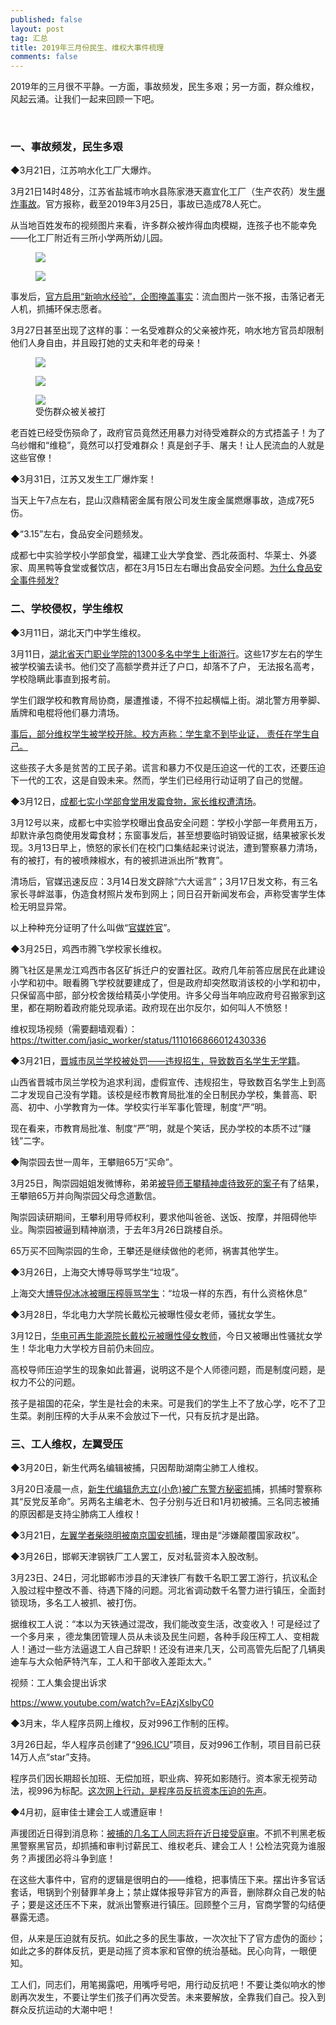 ```yaml
---
published: false
layout: post
tag: 汇总
title: 2019年三月份民生、维权大事件梳理
comments: false
---
```

<p>2019年的三月很不平静。一方面，事故频发，民生多艰；另一方面，群众维权，风起云涌。让我们一起来回顾一下吧。</p>
 
<br/>
 
<h3>一、事故频发，民生多艰</h3>
<p>◆3月21日，江苏响水化工厂大爆炸。</p>
<p>3月21日14时48分，江苏省盐城市响水县陈家港天嘉宜化工厂（生产农药）发生<a href="https://jiashigrsyt1.github.io/gcbza/" target="_blank">爆炸事故</a>。官方报称，截至2019年3月25日，事故已造成78人死亡。</p><p>从当地百姓发布的视频图片来看，许多群众被炸得血肉模糊，连孩子也不能幸免——化工厂附近有三所小学两所幼儿园。</p>
<figure><img src="https://telegra.ph/file/f0d217d4bf4ea8b2fa6b6.png"><figcaption></figcaption></figure><figure><img src="https://telegra.ph/file/9d951e988b5b1575637fa.png"><figcaption></figcaption></figure><p>事发后，<a href="https://ameblo.jp/jiashigrsyt/entry-12449991697.html" target="_blank">官方启用“新响水经验”，企图掩盖事实</a>：流血图片一张不报，击落记者无人机，抓捕环保志愿者。</p><p>3月27日甚至出现了这样的事：一名受难群众的父亲被炸死，响水地方官员却限制他们人身自由，并且殴打她的丈夫和年老的母亲！</p>
<figure><img src="https://telegra.ph/file/8608778f4be10b5b04d76.jpg"><figcaption></figcaption></figure><figure><img src="https://telegra.ph/file/56ecee22977b7265a5c22.jpg"><figcaption></figcaption></figure><figure><img src="https://telegra.ph/file/d28fbd6adccc823f8e6a2.jpg"><figcaption>受伤群众被关被打</figcaption></figure>
<p>老百姓已经受伤殒命了，政府官员竟然还用暴力对待受难群众的方式捂盖子！为了乌纱帽和“维稳”，竟然可以打受难群众！真是刽子手、屠夫！让人民流血的人就是这些官僚！</p>
<p>◆3月31日，江苏又发生工厂爆炸案！</p>
<p>当天上午7点左右，昆山汉鼎精密金属有限公司发生废金属燃爆事故，造成7死5伤。</p><p>◆“3.15”左右，食品安全问题频发。</p><p>成都七中实验学校小学部食堂，福建工业大学食堂、西北莜面村、华莱士、外婆家、周黑鸭等食堂或餐饮店，都在3月15日左右曝出食品安全问题。<a href="http://sjyc.cosplay-report.com/pl/food-secure" target="_blank">为什么食品安全事件频发?</a></p><h3 id="二、学校侵权，学生维权">二、学校侵权，学生维权</h3><p>◆3月11日，湖北天门中学生维权。</p><p>3月11日，<a href="http://sytwz.anime-life.com/sy/tmsj" target="_blank">湖北省天门职业学院的1300多名中学生上街游行</a>。这些17岁左右的学生被学校骗去读书。他们交了高额学费并迁了户口，却落不了户， 无法报名高考，学校隐瞒此事直到报考前。</p><p>学生们跟学校和教育局协商，屡遭推诿，不得不拉起横幅上街。湖北警方用拳脚、盾牌和电棍将他们暴力清场。</p><p><a href="https://ameblo.jp/qnxf/entry-12449069504.html" target="_blank">事后，部分维权学生被学校开除。校方声称：学生拿不到毕业证， 责任在学生自己。</a></p><p>这些孩子大多是贫苦的工民子弟。谎言和暴力不仅是压迫这一代的工农，还要压迫下一代的工农，这是自毁未来。然而，学生们已经用行动证明了自己的觉醒。</p><p>◆3月12日，<a href="http://csyxy.coslife.net/sl/sytwz.anime-life.com/sy/cdsj" target="_blank">成都七实小学部食堂用发霉食物，家长维权遭清场</a>。</p><p>3月12号以来，成都七中实验学校曝出食品安全问题：学校小学部一年费用五万，却默许承包商使用发霉食材；东窗事发后，甚至想要临时销毁证据，结果被家长发现。3月13日早上，愤怒的家长们在校门口集结起来讨说法，遭到警察暴力清场，有的被打，有的被喷辣椒水，有的被抓进派出所“教育”。</p><p>清场后，官媒迅速反应：3月14日发文辟除“六大谣言”；3月17日发文称，有三名家长寻衅滋事，伪造食材照片发布到网上；同日召开新闻发布会，声称受害学生体检无明显异常。</p><p>以上种种充分证明了什么叫做“<a href="https://ameblo.jp/libaqiang/entry-12447216057.html" target="_blank">官媒姓官</a>”。</p><p>◆3月25日，鸡西市腾飞学校家长维权。</p><p>腾飞社区是黑龙江鸡西市各区矿拆迁户的安置社区。政府几年前答应居民在此建设小学和初中。眼看腾飞学校就要建成了，但是政府却突然取消该校的小学和初中，只保留高中部，部分校舍拨给精英小学使用。许多父母当年响应政府号召搬家到这里，都在期盼着政府能兑现承诺。政府现在出尔反尔，如何叫人不愤怒！</p><p>维权现场视频（需要翻墙观看）：<a href="https://twitter.com/jasic_worker/status/1110166866012430336" target="_blank">https://twitter.com/jasic_worker/status/1110166866012430336</a></p><p>◆3月21日，<a href="https://m.weibo.cn/status/4353170333150470" target="_blank">晋城市凤兰学校被处罚——违规招生，导致数百名学生无学籍</a>。</p><p>山西省晋城市凤兰学校为追求利润，虚假宣传、违规招生，导致数百名学生上到高二才发现自己没有学籍。该校是经市教育局批准的全日制民办学校，集普高、职高、初中、小学教育为一体。学校实行半军事化管理，制度“严”明。</p><p>现在看来，市教育局批准、制度“严”明，就是个笑话，民办学校的本质不过“赚钱”二字。</p><p>◆陶崇园去世一周年，王攀赔65万“买命”。</p><p>3月25日，陶崇园姐姐发微博称，弟弟<a href="https://media.weibo.cn/article%EF%BC%9Fid=2309351002454354010659294852&amp;jumpfrom=weibocom" target="_blank">被导师王攀精神虐待致死的案子</a>有了结果，王攀赔65万并向陶崇园父母念道歉信。</p><p>陶崇园读研期间，王攀利用导师权利，要求他叫爸爸、送饭、按摩，并阻碍他毕业。陶崇园被逼到精神崩溃，于去年3月26日跳楼自杀。</p><p>65万买不回陶崇园的生命，王攀还是继续做他的老师，祸害其他学生。</p><p>◆3月26日，上海交大博导辱骂学生“垃圾”。</p><p>上海交大<a href="https://m.weibo.cn/status/4354600339725702" target="_blank">博导倪冰冰被曝压榨辱骂学生</a>：“垃圾一样的东西，有什么资格休息”</p><p>◆3月28日，华北电力大学院长戴松元被曝性侵女老师，骚扰女学生。</p><p>3月12日，<a href="https://m.weibo.cn/status/4354845861832268" target="_blank">华电可再生能源院长戴松元被曝性侵女教师</a>，今日又被曝出性骚扰女学生！华北电力大学校方目前仍未回应。</p><p>高校导师压迫学生的现象如此普遍，说明这不是个人师德问题，而是制度问题，是权力不公的问题。</p><p>孩子是祖国的花朵，学生是社会的未来。可是我们的学生上不了放心学，吃不了卫生菜。剥削压榨的大手从来不会放过下一代，只有反抗才是出路。</p><h3 id="三、工人维权，左翼受压">三、工人维权，左翼受压</h3><p>◆3月20日，新生代两名编辑被捕，只因帮助湖南尘肺工人维权。</p><p>3月20日凌晨一点，<a href="http://sjyc.cosplay-report.com/sy/xsd" target="_blank">新生代编辑危志立(小危)被广东警方秘密抓</a>捕，抓捕时警察称其“反党反革命”。另两名主编老木、包子分别与近日和1月初被捕。三名同志被捕的原因都是支持尘肺病工人维权！</p><p>◆3月21日，<a href="http://sjyc.cosplay-report.com/sy/cxm" target="_blank">左翼学者柴晓明被南京国安抓捕</a>，理由是“涉嫌颠覆国家政权”。</p><p>◆3月26日，邯郸天津钢铁厂工人罢工，反对私营资本入股改制。</p><p>3月23日、24日，河北邯郸市涉县的天津铁厂有数千名职工罢工游行，抗议私企入股过程中整改不善、待遇下降的问题。河北省调动数千名警力进行镇压，全面封锁现场，多名工人被抓、被打伤。</p><p>据维权工人说：“本以为天铁通过混改，我们能改变生活，改变收入！可是经过了一个多月来 ，德龙集团管理人员从未谈及民生问题，各种手段压榨工人、变相裁人！通过一些方法逼退工人自己辞职！还没有进来几天，公司高管先后配了几辆奥迪车与大众帕萨特汽车，工人和干部收入差距太大。”</p><p>视频：工人集会提出诉求</p><p><a href="https://www.youtube.com/watch?v=EAzjXslbyC0" target="_blank">https://www.youtube.com/watch?v=EAzjXslbyC0</a></p><p>◆3月末，华人程序员网上维权，反对996工作制的压榨。</p><p>3月26日起，华人程序员创建了“<a href="https://996.icu/#/zh_CN" target="_blank">996.ICU</a>”项目，反对996工作制，项目目前已获14万人点“star”支持。</p><p>程序员们因长期超长加班、无偿加班，职业病、猝死如影随行。资本家无视劳动法，视996为标配。<a href="http://cxyxy.animech.net/it/cxyxy" target="_blank">这次网上行动，是程序员反抗资本压迫的先声</a>。</p><p>◆4月初，庭审佳士建会工人或遭庭审！</p><p>声援团近日得到消息称：<a href="http://tskx.dou-jin.com/kx/xint" target="_blank">被捕的几名工人同志将在近日接受庭审</a>。不抓不判黑老板黑警察黑官员，却抓捕和审判讨薪民工、维权老兵、建会工人！公检法究竟为谁服务？声援团必将斗争到底！</p><p>在这些大事件中，官府的逻辑是很明白的——维稳，把事情压下来。摆出许多官话套话，甩锅到个别替罪羊身上；禁止媒体报导非官方的声音，删除群众自己发的帖子；要是这还压不下来，就派出警察进行镇压。回顾整个三月，官商学警的勾结便暴露无遗。</p><p>但，从来是压迫就有反抗。如此之多的民生事故，一次次扯下了官方虚伪的面纱；如此之多的群体反抗，更是动摇了资本家和官僚的统治基础。民心向背，一眼便知。</p><p>工人们，同志们，用笔揭露吧，用嘴呼号吧，用行动反抗吧！不要让类似响水的惨剧再次发生，不要让学生们孩子们再次受苦。未来要解放，全靠我们自己。投入到群众反抗运动的大潮中吧！</p>

